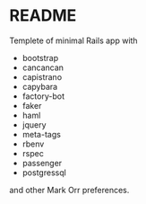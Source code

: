 # README

Templete of minimal Rails app with

* bootstrap
* cancancan
* capistrano
* capybara
* factory-bot
* faker
* haml
* jquery
* meta-tags
* rbenv
* rspec
* passenger
* postgressql

and other Mark Orr preferences.
